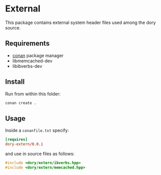 # External

This package contains external system header files used among the dory source.

## Requirements

- [conan](https://conan.io/) package manager
- libmemcached-dev
- libibverbs-dev

## Install

Run from within this folder:

```sh
conan create .
```

## Usage

Inside a `conanfile.txt` specify:

```toml
[requires]
dory-extern/0.0.1
```

and use in source files as follows:

```cpp
#include <dory/extern/ibverbs.hpp>
#include <dory/extern/memcached.hpp>
```

